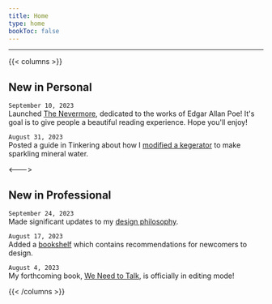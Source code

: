 ```yaml
---
title: Home
type: home
bookToc: false
---
```

---
{{< columns >}}
## New in Personal
`September 10, 2023`\
Launched [The Nevermore](https://nevermore.rip), dedicated to the works of Edgar Allan Poe! It's goal is to give people a beautiful reading experience. Hope you'll enjoy!

`August 31, 2023`\
Posted a guide in Tinkering about how I [modified a kegerator](/tinkering/sparkling-water/) to make sparkling mineral water.


<--->
## New in Professional
`September 24, 2023`\
Made significant updates to my [design philosophy](/philosophy).

`August 17, 2023`\
Added a [bookshelf](/docs/guides/bookshelf) which contains recommendations for newcomers to design.

`August 4, 2023`\
My forthcoming book, [We Need to Talk](/we-need-to-talk), is officially in editing mode!

{{< /columns >}}

